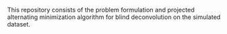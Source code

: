 This repository consists of the problem formulation and projected alternating minimization algorithm for blind deconvolution on the simulated dataset. 
